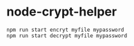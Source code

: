 # node-crypt-helper
```
npm run start encryt myfile mypassword
npm run start decrypt myfile mypassword
```
